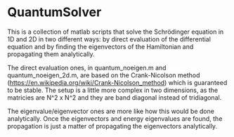 # QuantumSolver

This is a collection of matlab scripts that solve the Schrödinger equation in 1D and 2D in two different ways: by direct evaluation of the differential equation and by finding the eigenvectors of the Hamiltonian and propagating them analytically.

The direct evaluation ones, in quantum_noeigen.m and quantum_noeigen_2d.m, are based on the Crank-Nicolson method (https://en.wikipedia.org/wiki/Crank-Nicolson_method) which is guaranteed to be stable. The setup is a little more complex in two dimensions, as the matricies are N^2 x N^2 and they are band diagonal instead of tridiagonal.

The eigenvalue/eigenvector ones are more like how this would be done analytically. Once the eigenvectors and energy eigenvalues are found, the propagation is just a matter of propagating the eigenvectors analytically.
